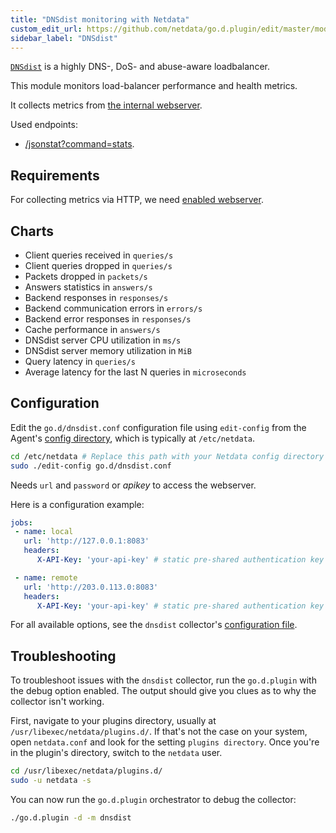 ```yaml
---
title: "DNSdist monitoring with Netdata"
custom_edit_url: https://github.com/netdata/go.d.plugin/edit/master/modules/dnsdist/README.md
sidebar_label: "DNSdist"
---
```




[`DNSdist`](https://dnsdist.org/) is a highly DNS-, DoS- and abuse-aware loadbalancer. 

This module monitors load-balancer performance and health metrics.

It collects metrics from [the internal webserver](https://dnsdist.org/guides/webserver.html).

Used endpoints:

-   [/jsonstat?command=stats](https://dnsdist.org/guides/webserver.html#get--jsonstat).

## Requirements

For collecting metrics via HTTP, we need [enabled webserver](https://dnsdist.org/guides/webserver.html).

## Charts

-   Client queries received in `queries/s`
-   Client queries dropped in `queries/s`
-   Packets dropped in `packets/s`
-   Answers statistics in `answers/s`
-   Backend responses in `responses/s`
-   Backend communication errors in `errors/s`
-   Backend error responses in `responses/s`
-   Cache performance in `answers/s`
-   DNSdist server CPU utilization in `ms/s`
-   DNSdist server memory utilization in `MiB`
-   Query latency in `queries/s`
-   Average latency for the last N queries in `microseconds` 

## Configuration

Edit the `go.d/dnsdist.conf` configuration file using `edit-config` from the Agent's [config
directory](/docs/configure/nodes), which is typically at `/etc/netdata`.

```bash
cd /etc/netdata # Replace this path with your Netdata config directory
sudo ./edit-config go.d/dnsdist.conf
```

Needs `url` and `password` or _apikey_ to access the webserver.

Here is a configuration example:

```yaml
jobs:
 - name: local
   url: 'http://127.0.0.1:8083'
   headers:
      X-API-Key: 'your-api-key' # static pre-shared authentication key for access to the REST API (api-key).

 - name: remote
   url: 'http://203.0.113.0:8083'
   headers:
      X-API-Key: 'your-api-key' # static pre-shared authentication key for access to the REST API (api-key).
```

For all available options, see the `dnsdist` collector's [configuration
file](https://github.com/netdata/go.d.plugin/blob/master/config/go.d/dnsdist.conf).

## Troubleshooting

To troubleshoot issues with the `dnsdist` collector, run the `go.d.plugin` with the debug option enabled.
The output should give you clues as to why the collector isn't working.

First, navigate to your plugins directory, usually at `/usr/libexec/netdata/plugins.d/`. If that's not the case on your
system, open `netdata.conf` and look for the setting `plugins directory`. Once you're in the plugin's directory, switch
to the `netdata` user.

```bash
cd /usr/libexec/netdata/plugins.d/
sudo -u netdata -s
```

You can now run the `go.d.plugin` orchestrator to debug the collector:

```bash
./go.d.plugin -d -m dnsdist
```
